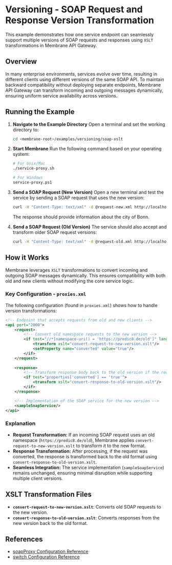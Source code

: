 # Versioning - SOAP Request and Response Version Transformation

This example demonstrates how one service endpoint can seamlessly support multiple versions of SOAP requests and responses using `XSLT` transformations in Membrane API Gateway.

## Overview
In many enterprise environments, services evolve over time, resulting in different clients using different versions of the same SOAP API. To maintain backward compatibility without deploying separate endpoints, Membrane API Gateway can transform incoming and outgoing messages dynamically, ensuring uniform service availability across versions.

## Running the Example

1. **Navigate to the Example Directory**
   Open a terminal and set the working directory to:
   ```sh
   cd <membrane-root>/examples/versioning/soap-xslt
   ```

2. **Start Membrane**
   Run the following command based on your operating system:
   ```sh
   # For Unix/Mac
   ./service-proxy.sh
   
   # For Windows
   service-proxy.ps1
   ```

3. **Send a SOAP Request (New Version)**
   Open a new terminal and test the service by sending a SOAP request that uses the new version:
   ```sh
   curl -H "Content-Type: text/xml" -d @request-new.xml http://localhost:2000/city-service
   ```
   
   The response should provide information about the city of Bonn.

4. **Send a SOAP Request (Old Version)**
   The service should also accept and transform older SOAP request versions:
   ```sh
   curl -H "Content-Type: text/xml" -d @request-old.xml http://localhost:2000/city-service
   ```

## How it Works
Membrane leverages `XSLT` transformations to convert incoming and outgoing SOAP messages dynamically. This ensures compatibility with both old and new clients without modifying the core service logic.

### Key Configuration - `proxies.xml`
The following configuration (found in `proxies.xml`) shows how to handle version transformations:

```xml
<!-- Endpoint that accepts requests from old and new clients -->
<api port="2000">
    <request>
        <!-- Convert old namespace requests to the new version -->
        <if test="//*[namespace-uri() = 'https://predic8.de/old']" language="XPath">
            <transform xslt="convert-request-to-new-version.xslt"/>
            <setProperty name="converted" value="true"/>
        </if>
    </request>
    
    <response>
        <!-- Transform response body back to the old version if the request was converted -->
        <if test="properties['converted'] == 'true'">
            <transform xslt="convert-response-to-old-version.xslt"/>
        </if>
    </response>

    <!-- Implementation of the SOAP service for the new version -->
    <sampleSoapService/>
</api>
```

### Explanation
- **Request Transformation:** If an incoming SOAP request uses an old namespace (`https://predic8.de/old`), Membrane applies `convert-request-to-new-version.xslt` to transform it to the new format.
- **Response Transformation:** After processing, if the request was converted, the response is transformed back to the old format using `convert-response-to-old-version.xslt`.
- **Seamless Integration:** The service implementation (`sampleSoapService`) remains unchanged, ensuring minimal disruption while supporting multiple client versions.

## XSLT Transformation Files
- **`convert-request-to-new-version.xslt`**: Converts old SOAP requests to the new version.
- **`convert-response-to-old-version.xslt`**: Converts responses from the new version back to the old format.

## References
- [soapProxy Configuration Reference](https://membrane-soa.org/api-gateway-doc/current/configuration/reference/soapProxy.htm)
- [switch Configuration Reference](https://membrane-soa.org/api-gateway-doc/current/configuration/reference/switch.htm)